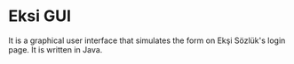 # Eksi GUI
It is a graphical user interface that simulates the form on Ekşi Sözlük's login page. It is written in Java.
